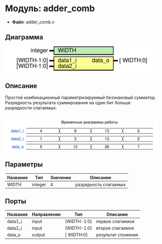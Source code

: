 
# Модуль: adder_comb 
- **Файл**: adder_comb.v

## Диаграмма
![Диаграмма](adder_comb.svg "Диаграмма")
## Описание

Простой комбинационный параметризируемый беззнаковый сумматор.
Разрядность результата суммирования на один бит больше разрядности слагаемых.



![alt text](wavedrom_Vwf00.svg "title")

 


## Параметры

| Название | Тип     | Значение | Описание              |
| -------- | ------- | -------- | --------------------- |
| WIDTH    | integer | 4        | разрядность слагаемых |

## Порты

| Название | Направление | Тип         | Описание           |
| -------- | ----------- | ----------- | ------------------ |
| data1_i  | input       | [WIDTH-1:0] | первое слагаемое   |
| data2_i  | input       | [WIDTH-1:0] | второе слагаемое   |
| data_o   | output      | [  WIDTH:0] | результат сложения |
